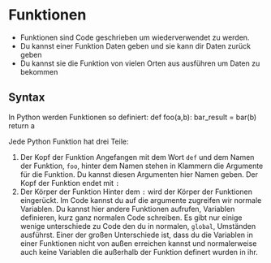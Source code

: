 # Funktionen
- Funktionen sind Code geschrieben um wiederverwendet zu werden.
- Du kannst einer Funktion Daten geben und sie kann dir Daten zurück geben
- Du kannst sie die Funktion von vielen Orten aus ausführen um Daten zu bekommen

## Syntax
In Python werden Funktionen so definiert:
    def foo(a,b):
      bar_result = bar(b)
      return a
      
Jede Python Funktion hat drei Teile:
1. Der Kopf der Funktion
Angefangen mit dem Wort `def` und dem Namen der Funktion, `foo`,
hinter dem Namen stehen in Klammern die Argumente für die Funktion.
Du kannst diesen Argumenten hier Namen geben.
Der Kopf der Funktion endet mit `:`
2. Der Körper der Funktion
Hinter dem `:` wird der Körper der Funktionen eingerückt.
Im Code kannst du auf die argumente zugreifen
wir normale Variablen.
Du kannst hier andere Funktionen aufrufen, Variablen definieren,
kurz ganz normalen Code schreiben. Es gibt nur einige wenige
unterschiede zu Code den du in normalen, `global`, Umständen ausführst.
Einer der großen Unterschiede ist, dass du die Variablen in  
einer Funktionen nicht von außen erreichen kannst und normalerweise
auch keine Variablen die außerhalb der Funktion
definert wurden in ihr.

